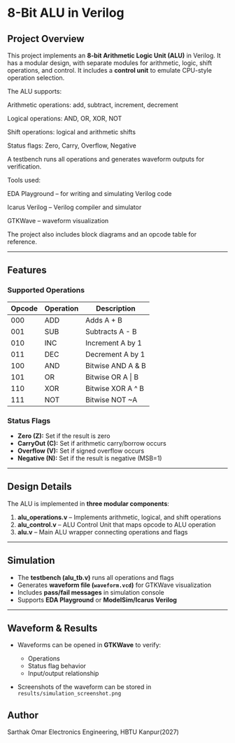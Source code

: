 # 8-Bit ALU in Verilog

## Project Overview

This project implements an **8-bit Arithmetic Logic Unit (ALU)** in Verilog. It has a modular design, with separate modules for arithmetic, logic, shift operations, and control. It includes a **control unit** to emulate CPU-style operation selection.  

The ALU supports:

Arithmetic operations: add, subtract, increment, decrement

Logical operations: AND, OR, XOR, NOT

Shift operations: logical and arithmetic shifts

Status flags: Zero, Carry, Overflow, Negative

A testbench runs all operations and generates waveform outputs for verification.

Tools used:

EDA Playground – for writing and simulating Verilog code

Icarus Verilog – Verilog compiler and simulator

GTKWave – waveform visualization

The project also includes block diagrams and an opcode table for reference.

---

## Features

### Supported Operations
| Opcode | Operation | Description |
|--------|-----------|-------------|
| 000 | ADD | Adds A + B |
| 001 | SUB | Subtracts A - B |
| 010 | INC | Increment A by 1 |
| 011 | DEC | Decrement A by 1 |
| 100 | AND | Bitwise AND A & B |
| 101 | OR | Bitwise OR A \| B |
| 110 | XOR | Bitwise XOR A ^ B |
| 111 | NOT | Bitwise NOT ~A |

### Status Flags
- **Zero (Z):** Set if the result is zero  
- **CarryOut (C):** Set if arithmetic carry/borrow occurs  
- **Overflow (V):** Set if signed overflow occurs  
- **Negative (N):** Set if the result is negative (MSB=1)

---

## Design Details

The ALU is implemented in **three modular components**:

1. **alu_operations.v** – Implements arithmetic, logical, and shift operations  
2. **alu_control.v** – ALU Control Unit that maps opcode to ALU operation  
3. **alu.v** – Main ALU wrapper connecting operations and flags  

---

## Simulation

- The **testbench (alu_tb.v)** runs all operations and flags
- Generates **waveform file (`waveform.vcd`)** for GTKWave visualization
- Includes **pass/fail messages** in simulation console
- Supports **EDA Playground** or **ModelSim/Icarus Verilog**

---

## Waveform & Results

- Waveforms can be opened in **GTKWave** to verify:
  - Operations
  - Status flag behavior
  - Input/output relationship

- Screenshots of the waveform can be stored in `results/simulation_screenshot.png`  

## Author

Sarthak Omar
Electronics Engineering,
HBTU Kanpur(2027)
